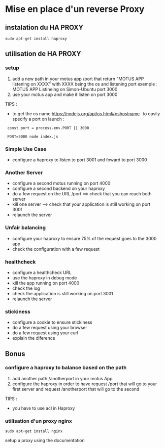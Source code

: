 # Mise en place d'un reverse Proxy

## instalation du HA PROXY

```
sudo apt-get install haproxy 
```

## utilisation de HA PROXY

### setup

1. add a new path in your motus app /port that return "MOTUS APP listening on XXXX" with XXXX being the os and listening port
exemple : MOTUS APP Listineing on Simon-Ubuntu port 3000
3. use your motus app and make it listen on port 3000

TIPS :
- to get the os name https://nodejs.org/api/os.html#oshostname
-to easily specify a port on launch :
```
 const port = process.env.PORT || 3000 
 
 PORT=5000 node index.js
```


### Simple Use Case

-  configure a haproxy to listen to port 3001 and foward to port 3000


### Another Server

- configure a second motus running on port 4000
- configure a second backend on your haproxy
- do a few request on the URL /port ==> check that you can reach both server
- kill one server ==> check that your application is still working on port 3001
- relaunch the server


### Unfair balancing

- configure your haproxy to ensure 75% of the request goes to the 3000 app
- check  the configuration with a few request

### healthcheck

- configure a healthcheck URL 
- use the haproxy in debug mode 
- kill the app running on port 4000
- check the log
- check the application is still working on port 3001
- relaunch the server

### stickiness

- configure a cookie to ensure stickiness
- do a few request using your browser
- do a few request using your curl
- explain the diference


## Bonus

### configure a haproxy to balance based on the path

1. add another path /anotherport in your motus App
2. configure the haproxy in order to have request /port that will go to your first server and request /anotherport that will go to the second

TIPS :
- you have to use acl in Haproxy

### utilisation d'un proxy nginx

```
sudo apt-get install nginx
```
setup a proxy using the documentation
